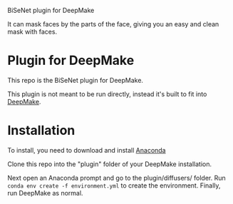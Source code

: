 BiSeNet plugin for DeepMake

It can mask faces by the parts of the face, giving you an easy and clean mask with faces.

# Plugin for DeepMake

This repo is the BiSeNet plugin for DeepMake.

This plugin is not meant to be run directly, instead it's built to fit into [DeepMake](https://github.com/DeepMakeStudio/DeepMake).

# Installation

To install, you need to download and install [Anaconda](https://www.anaconda.com/download)

Clone this repo into the "plugin" folder of your DeepMake installation.

Next open an Anaconda prompt and go to the plugin/diffusers/ folder.  Run `conda env create -f environment.yml` to create the environment.  Finally, run DeepMake as normal.